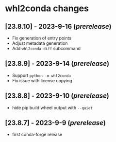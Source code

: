 # whl2conda changes

## [23.8.10] - 2023-9-16 (*prerelease*)

* Fix generation of entry points
* Adjust metadata generation
* Add `whl2conda diff` subcommand

## [23.8.9] - 2023-9-14 (*prerelease*)

* Support `python -m whl2conda`
* Fix issue with license copying

## [23.8.8] - 2023-9-10 (*prerelease*)

* hide pip build wheel output with `--quiet`

## [23.8.7] - 2023-9-9 (*prerelease*)

* first conda-forge release
